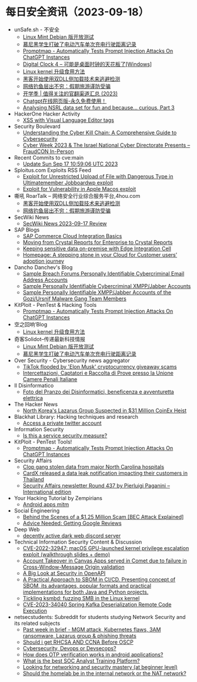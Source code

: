 # 每日安全资讯（2023-09-18）

- unSafe.sh - 不安全
  - [Linux Mint Debian 版开放测试](https://buaq.net/go-177276.html)
  - [慕尼黑学生打破了电动汽车单次充电行驶距离记录](https://buaq.net/go-177277.html)
  - [Promptmap - Automatically Tests Prompt Injection Attacks On ChatGPT Instances](https://buaq.net/go-177254.html)
  - [Digital Clock 4 – 可能是桌面时钟的天花板了[Windows]](https://buaq.net/go-177236.html)
  - [Linux kernel 升级食用方法](https://buaq.net/go-177234.html)
  - [黑客开始使用双DLL侧加载技术来逃避检测](https://buaq.net/go-177233.html)
  - [网络钓鱼层出不穷：假期旅游谨防受骗](https://buaq.net/go-177222.html)
  - [开学季 | 值得关注的官翻渠道汇总 (2023)](https://buaq.net/go-177232.html)
  - [Chatgpt在线网页版-永久免费使用！](https://buaq.net/go-177207.html)
  - [Analysing NSRL data set for fun and because… curious, Part 3](https://buaq.net/go-177206.html)
- HackerOne Hacker Activity
  - [XSS with Visual Language Editor tags](https://hackerone.com/reports/2031855)
- Security Boulevard
  - [Understanding the Cyber Kill Chain: A Comprehensive Guide to Cybersecurity](https://securityboulevard.com/2023/09/understanding-the-cyber-kill-chain-a-comprehensive-guide-to-cybersecurity/)
  - [Cyber Week 2023 & The Israel National Cyber Directorate Presents – FraudCON In-Person](https://securityboulevard.com/2023/09/cyber-week-2023-the-israel-national-cyber-directorate-presents-fraudcon-in-person/)
- Recent Commits to cve:main
  - [Update Sun Sep 17 10:59:06 UTC 2023](https://github.com/trickest/cve/commit/ebc3c2a6011b63721e621f89f7261e799e8e7978)
- Sploitus.com Exploits RSS Feed
  - [Exploit for Unrestricted Upload of File with Dangerous Type in Ultimatemember Jobboardwp exploit](https://sploitus.com/exploit?id=A3FA9D53-987B-5F4C-90B7-BF510D6D23B8&utm_source=rss&utm_medium=rss)
  - [Exploit for Vulnerability in Apple Macos exploit](https://sploitus.com/exploit?id=C4F52BEB-0B01-583C-BAA5-2598A7909A6F&utm_source=rss&utm_medium=rss)
- 嘶吼 RoarTalk – 网络安全行业综合服务平台,4hou.com
  - [黑客开始使用双DLL侧加载技术来逃避检测](https://www.4hou.com/posts/JKyl)
  - [网络钓鱼层出不穷：假期旅游谨防受骗](https://www.4hou.com/posts/rqvK)
- SecWiki News
  - [SecWiki News 2023-09-17 Review](http://www.sec-wiki.com/?2023-09-17)
- SAP Blogs
  - [SAP Commerce Cloud Integration Basics](https://blogs.sap.com/2023/09/17/sap-commerce-cloud-integration-basic/)
  - [Moving from Crystal Reports for Enterprise to Crystal Reports](https://blogs.sap.com/2023/09/17/moving-from-crystal-reports-for-enterprise-to-crystal-reports/)
  - [Keeping sensitive data on-premise with Edge Integration Cell](https://blogs.sap.com/2023/09/17/keeping-sensitive-data-on-premise-with-edge-integration-cell/)
  - [Homepage: A stepping stone in your Cloud for Customer users’ adoption journey](https://blogs.sap.com/2023/09/17/homepage-a-stepping-stone-in-your-cloud-for-customer-users-adoption-journey/)
- Dancho Danchev's Blog
  - [Sample Breach Forums Personally Identifiable Cybercriminal Email Address Accounts](https://ddanchev.blogspot.com/2023/09/sample-breach-forums-personally.html)
  - [Sample Personally Identifiable Cybercriminal XMPP/Jabber Accounts](https://ddanchev.blogspot.com/2023/09/sample-personally-identifiable_17.html)
  - [Sample Personally Identifiable XMPP/Jabber Accounts of the Gozi/Ursnif Malware Gang Team Members](https://ddanchev.blogspot.com/2023/09/sample-personally-identifiable.html)
- KitPloit - PenTest & Hacking Tools
  - [Promptmap - Automatically Tests Prompt Injection Attacks On ChatGPT Instances](http://www.kitploit.com/2023/09/promptmap-automatically-tests-prompt.html)
- 空之回响‘Blog
  - [Linux kernel 升级食用方法](http://blog.rainbutterfly.xyz/2023/09/17/linux-kernel-%e5%8d%87%e7%ba%a7%e9%a3%9f%e7%94%a8%e6%96%b9%e6%b3%95/)
- 奇客Solidot–传递最新科技情报
  - [Linux Mint Debian 版开放测试](https://www.solidot.org/story?sid=76106)
  - [慕尼黑学生打破了电动汽车单次充电行驶距离记录](https://www.solidot.org/story?sid=76105)
- Over Security - Cybersecurity news aggregator
  - [TikTok flooded by 'Elon Musk' cryptocurrency giveaway scams](https://www.bleepingcomputer.com/news/security/tiktok-flooded-by-elon-musk-cryptocurrency-giveaway-scams/)
  - [Intercettazioni, Captatori e Raccolta di Prove presso la Unione Camere Penali Italiane](https://www.dalchecco.it/disciplina-intercettazioni-captatori-ucpi/)
- Il Disinformatico
  - [Foto del Pranzo dei Disinformatici, beneficenza e avventuretta elettrica](http://attivissimo.blogspot.com/2023/09/foto-del-pranzo-dei-disinformatici.html)
- The Hacker News
  - [North Korea's Lazarus Group Suspected in $31 Million CoinEx Heist](https://thehackernews.com/2023/09/north-koreas-lazarus-group-suspected-in.html)
- Blackhat Library: Hacking techniques and research
  - [Access a private twitter account](https://www.reddit.com/r/blackhat/comments/16le3o0/access_a_private_twitter_account/)
- Information Security
  - [Is this a service security measure?](https://www.reddit.com/r/Information_Security/comments/16l0hbl/is_this_a_service_security_measure/)
- KitPloit - PenTest Tools!
  - [Promptmap - Automatically Tests Prompt Injection Attacks On ChatGPT Instances](http://www.kitploit.com/2023/09/promptmap-automatically-tests-prompt.html)
- Security Affairs
  - [Clop gang stolen data from major North Carolina hospitals](https://securityaffairs.com/150949/cyber-crime/north-carolina-hospitals-data-breach.html)
  - [CardX released a data leak notification impacting their customers in Thailand](https://securityaffairs.com/150939/data-breach/cardx-data-leak-thailand.html)
  - [Security Affairs newsletter Round 437 by Pierluigi Paganini – International edition](https://securityaffairs.com/150931/breaking-news/security-affairs-newsletter-round-437-by-pierluigi-paganini-international-edition.html)
- Your Hacking Tutorial by Zempirians
  - [Android apps mitm](https://www.reddit.com/r/HowToHack/comments/16koypc/android_apps_mitm/)
- Social Engineering
  - [Behind the Scenes of a $1.25 Million Scam [BEC Attack Explained]](https://www.reddit.com/r/SocialEngineering/comments/16l1azk/behind_the_scenes_of_a_125_million_scam_bec/)
  - [Advice Needed: Getting Google Reviews](https://www.reddit.com/r/SocialEngineering/comments/16ktpx1/advice_needed_getting_google_reviews/)
- Deep Web
  - [decently active dark web discord server](https://www.reddit.com/r/deepweb/comments/16l1ass/decently_active_dark_web_discord_server/)
- Technical Information Security Content & Discussion
  - [CVE-2022-32947: macOS GPU-launched kernel privilege escalation exploit (walkthrough slides + demo)](https://www.reddit.com/r/netsec/comments/16kwvfl/cve202232947_macos_gpulaunched_kernel_privilege/)
  - [Account Takeover in Canvas Apps served in Comet due to failure in Cross-Window-Message Origin validation](https://www.reddit.com/r/netsec/comments/16l167p/account_takeover_in_canvas_apps_served_in_comet/)
  - [A Big Look at Security in OpenAPI](https://www.reddit.com/r/netsec/comments/16ktnu5/a_big_look_at_security_in_openapi/)
  - [A Practical Approach to SBOM in CI/CD. Presenting concept of SBOM, its advantages, popular formats and practical implementations for both Java and Python projects.](https://www.reddit.com/r/netsec/comments/16l5vtu/a_practical_approach_to_sbom_in_cicd_presenting/)
  - [Tickling ksmbd: fuzzing SMB in the Linux kernel](https://www.reddit.com/r/netsec/comments/16kvckv/tickling_ksmbd_fuzzing_smb_in_the_linux_kernel/)
  - [CVE-2023-34040 Spring Kafka Deserialization Remote Code Execution](https://www.reddit.com/r/netsec/comments/16kvb77/cve202334040_spring_kafka_deserialization_remote/)
- netsecstudents: Subreddit for students studying Network Security and its related subjects
  - [Past week in brief - MGM attack, Kubernetes flaws, 3AM ransomware, Lazarus group & phishing threats](https://www.reddit.com/r/netsecstudents/comments/16l8fuu/past_week_in_brief_mgm_attack_kubernetes_flaws/)
  - [Should i get RHCSA AND CCNA Before OSCP](https://www.reddit.com/r/netsecstudents/comments/16l3571/should_i_get_rhcsa_and_ccna_before_oscp/)
  - [Cybersecurity, Devops or Devsecops?](https://www.reddit.com/r/netsecstudents/comments/16l16i5/cybersecurity_devops_or_devsecops/)
  - [How does OTP verification works in android applications?](https://www.reddit.com/r/netsecstudents/comments/16krmos/how_does_otp_verification_works_in_android/)
  - [What is the best SOC Analyst Training Platform?](https://www.reddit.com/r/netsecstudents/comments/16koavb/what_is_the_best_soc_analyst_training_platform/)
  - [Looking for networking and security mastery (at beginner level)](https://www.reddit.com/r/netsecstudents/comments/16l29g7/looking_for_networking_and_security_mastery_at/)
  - [Should the homelab be in the internal network or the NAT network?](https://www.reddit.com/r/netsecstudents/comments/16kmxqh/should_the_homelab_be_in_the_internal_network_or/)
